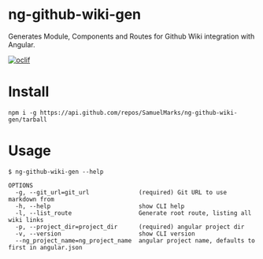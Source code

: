 ng-github-wiki-gen
==================

Generates Module, Components and Routes for Github Wiki integration with Angular.

[![oclif](https://img.shields.io/badge/cli-oclif-brightgreen.svg)](https://oclif.io)

# Install

    npm i -g https://api.github.com/repos/SamuelMarks/ng-github-wiki-gen/tarball

# Usage

    $ ng-github-wiki-gen --help
    
    OPTIONS
      -g, --git_url=git_url              (required) Git URL to use markdown from
      -h, --help                         show CLI help
      -l, --list_route                   Generate root route, listing all wiki links
      -p, --project_dir=project_dir      (required) angular project dir
      -v, --version                      show CLI version
      --ng_project_name=ng_project_name  angular project name, defaults to first in angular.json
